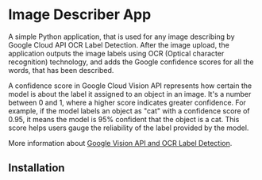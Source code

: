 # Image Describer App

A simple Python application, that is used for any image describing by Google Cloud API OCR Label Detection. After the image upload, the application outputs the image labels using OCR (Optical character recognition) technology, and adds the Google confidence scores for all the words, that has been described.

A confidence score in Google Cloud Vision API represents how certain the model is about the label it assigned to an object in an image. It's a number between 0 and 1, where a higher score indicates greater confidence. For example, if the model labels an object as "cat" with a confidence score of 0.95, it means the model is 95% confident that the object is a cat. This score helps users gauge the reliability of the label provided by the model.

More information about [Google Vision API and OCR Label Detection](https://cloud.google.com/vision/docs/features-list).

## Installation

